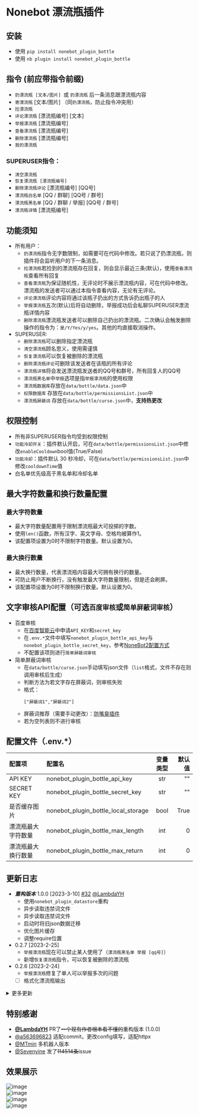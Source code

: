 # Nonebot 漂流瓶插件
## 安装
- 使用 `pip install nonebot_plugin_bottle`
- 使用 `nb plugin install nonebot_plugin_bottle`
## 指令 (前应带指令前缀)
- `扔漂流瓶 [文本/图片] `或 `扔漂流瓶` 后一条消息跟漂流瓶内容
- `寄漂流瓶` [文本/图片] （同`扔漂流瓶`，防止指令冲突用）
- `捡漂流瓶` 
- `评论漂流瓶` [漂流瓶编号] [文本]
- `举报漂流瓶` [漂流瓶编号]
- `查看漂流瓶` [漂流瓶编号]
- `删除漂流瓶` [漂流瓶编号]
- `我的漂流瓶`
### SUPERUSER指令：
- `清空漂流瓶`
- `恢复漂流瓶 [漂流瓶编号]`
- `删除漂流瓶评论` [漂流瓶编号] [QQ号]
- `漂流瓶白名单` [QQ / 群聊] [QQ号 / 群号]
- `漂流瓶黑名单` [QQ / 群聊 / 举报] [QQ号 / 群号]
- `漂流瓶详情` [漂流瓶编号]

## 功能须知
- 所有用户：
    - `扔漂流瓶`指令无字数限制，如需要可在代码中修改。若只说了扔漂流瓶，则插件将会监听用户的下一条消息。
    - `捡漂流瓶`若捡到的漂流瓶存在回复，则会显示最近三条(默认)，使用`查看漂流瓶`查看所有回复
    - `查看漂流瓶`为保证随机性，无评论时不展示漂流瓶内容，可在代码中修改。漂流瓶的发送者可以通过本指令查看内容，无论有无评论。
    - `评论漂流瓶`评论内容将通过该瓶子扔出的方式告诉扔出瓶子的人
    - `举报漂流瓶`五次(默认)后将自动删除，举报成功后会私聊SUPERUSER漂流瓶详情内容
    - `删除漂流瓶`漂流瓶发送者可以删除自己扔出的漂流瓶。二次确认会触发删除操作的指令为：`是/Y/Yes/y/yes`。其他的均直接取消操作。
- SUPERUSER:
    - `删除漂流瓶`可以删除指定漂流瓶
    - `清空漂流瓶`顾名思义，使用需谨慎
    - `恢复漂流瓶`可以恢复被删除的漂流瓶
    - `删除漂流瓶评论`可删除该发送者在该瓶的所有评论
    - `漂流瓶详情`将会发送漂流瓶发送者的QQ号和群号，所有回复人的QQ号
    - `漂流瓶黑名单`中`举报`选项是指`举报漂流瓶`的使用权限
    - `漂流瓶数据库`存放在`data/bottle/data.json`中
    - `权限数据库` 存放在`data/bottle/permissionsList.json`中
    - `漂流瓶屏蔽词` 存放在`data/bottle/curse.json`中，**支持热更改**
## 权限控制
- 所有非SUPERUSER指令均受到权限控制
- `功能冷却开关`：插件默认开启，可在`data/bottle/permissionsList.json`中修改`enableCooldown`bool值(True/False)
- `功能冷却`：插件默认 30 秒冷却，可在`data/bottle/permissionsList.json`中修改`cooldownTime`值  
- 白名单优先级高于黑名单和冷却名单

## 最大字符数量和换行数量配置
### 最大字符数量
- 最大字符数量配置用于限制漂流瓶最大可投掷的字数。
- 使用`len()`函数，所有汉字、英文字母、空格均被算作1。
- 该配置项设置为0时不限制字符数量。默认设置为0。
### 最大换行数量
- 最大换行数量，代表漂流瓶内容最大可拥有换行的数量。
- 可防止用户不断换行，没有触发最大字符数量限制，但是还会刷屏。
- 该配置项设置为0时不限制换行数量。默认设置为0。

## 文字审核API配置（可选`百度审核`或`简单屏蔽词审核`）
- 百度审核
    - 在[百度智能云](https://cloud.baidu.com/doc/ANTIPORN/s/dkk6wyt3z)中申请`API_KEY`和`secret_key`
    - 在`.env.*`文件中填写`nonebot_plugin_bottle_api_key`与`nonebot_plugin_bottle_secret_key`，参考[NoneBot2配置方式](https://v2.nonebot.dev/docs/tutorial/configuration#%E9%85%8D%E7%BD%AE%E6%96%B9%E5%BC%8F)
    - 不配置该项则进行`简单屏蔽词审核`
- 简单屏蔽词审核
    - 在`data/bottle/curse.json`手动填写json文件（`list`格式，文件不存在则调用审核后生成）
    - 判断方法为若文字存在屏蔽词，则审核失败
    - 格式：  
        ```
        ["屏蔽词1","屏蔽词2"]
        ```
    - 屏蔽词推荐（需要手动更改）：[防嘴臭插件](https://github.com/tkgs0/nonebot-plugin-antiinsult/blob/main/nonebot_plugin_antiinsult/curse.json)
    - 若为空列表则不进行审核

## 配置文件（.env.*）

| 配置项 | 配置名 | 变量类型 |  默认值 |
|:--------|:----------|:-------------:|------:|
| API KEY | nonebot_plugin_bottle_api_key | str | "" |
| SECRET KEY | nonebot_plugin_bottle_secret_key | str | "" |
| 是否缓存图片 | nonebot_plugin_bottle_local_storage | bool | True |
| 漂流瓶最大字符数量 | nonebot_plugin_bottle_max_length | int | 0 |
| 漂流瓶最大换行数量 | nonebot_plugin_bottle_max_return | int | 0 |


## 更新日志
- ***重构版本*** 1.0.0 [2023-3-10] [#32](https://github.com/Todysheep/nonebot_plugin_bottle/issues/32) [@LambdaYH](https://github.com/LambdaYH)
    - 使用`nonebot_plugin_datastore`重构
    - 异步读取违禁词文件
    - 异步读取违禁词文件
    - 启动时将旧json数据迁移
    - 优化图片缓存
    - 调整require位置
- 0.2.7 [2023-2-25]
    - `举报漂流瓶`现在可以禁止某人使用了（`漂流瓶黑名单 举报 [qq号]`）
    - 新增`恢复漂流瓶`指令，可以恢复被删除的漂流瓶
- 0.2.6 [2023-2-24]
    - `举报漂流瓶`修复了单人可以举报多次的问题
    - [ ] 格式化漂流瓶输出

<details>
    <summary>更多更新</summary>

    - 0.2.5 [2023-2-24]
        - 更改`requests`请求方式为`httpx` [#29](https://github.com/Todysheep/nonebot_plugin_bottle/issues/29)
        - 适配`metadata` #29
        - 💥破坏性更新 `api_key`与`secret_key`将在`.env.*`中填写（详见上方） [#29](https://github.com/Todysheep/nonebot_plugin_bottle/issues/29)
    - 0.2.4
        - 现在开始记录扔漂流瓶的时间，旧版本的漂流瓶时间为`0000-00-00 00:00:00`,使用`查看漂流瓶可以查看具体时间`
    - 0.2.3
        - `删除漂流瓶`现在所有人可用，并进行了一些权限限制
        - `捡漂流瓶`函数更新了递归上限防止无限递归
        - 要求后续内容输入的所有指令现需要空格隔开
    - 0.2.2
        - 更新`简单屏蔽词`功能，在未配置`api_key`和`secret_key`时进行简单的屏蔽词审核，而不是跳过审核
        - 现在评论也需要经过文字审核
        - 增加存放屏蔽词文件`data/bottle/curse.json`
    - 0.2.1
        - 增加删除漂流瓶评论功能
    - 0.2.0
        - 停止使用`black_group`
        - 增加使用CD，黑/白名单群组
        - 开始记录回复人QQ号（仅SUPERUSER使用`漂流瓶详情`可见）
    - 0.1.8
        - 增加`request`库要求
        - 丢出漂流瓶后展示漂流瓶编号
    - 0.1.7
        - 新增json项`key`，将不使用`del`删除漂流瓶，而保留原漂流瓶数据便于管理者查看
        - 新增json项`group_name`,`username`，将在API无法获取信息时使用
    - 0.1.6
        - 新增配置项`api_key`,'secret_key'，用于文本审核
        - 新增配置项`black_group`，用于屏蔽特定群聊

</details>

## 特别感谢
- **[@LambdaYH](https://github.com/LambdaYH)** PR了~~一个现有作者根本看不懂的~~重构版本 (1.0.0)
- [@a563696823](https://github.com/a563696823) 适配commit，更改config填写，适配httpx
- [@MTmin](https://github.com/MTmin) 多机器人版本
- [@Sevenyine](https://github.com/Sevenyine) 发了~~114514条~~issue

## 效果展示
![image](https://user-images.githubusercontent.com/97968466/191049794-1b409436-fd70-43d9-8dcb-3575e82fd69b.png)  
![image](https://user-images.githubusercontent.com/97968466/213113862-e6c7568b-8686-4e97-8f83-7354ff1cb704.png)  
![image](https://user-images.githubusercontent.com/97968466/191052704-1b5ec89d-7a49-40d6-a5d9-b0a0171c730e.png)  
![image](https://user-images.githubusercontent.com/97968466/191049649-2e8d8555-f285-470f-9f7b-f5a0994341ee.png)  